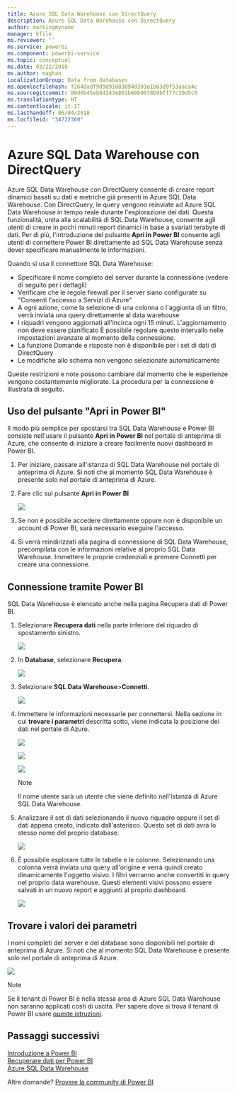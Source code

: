 ```yaml
---
title: Azure SQL Data Warehouse con DirectQuery
description: Azure SQL Data Warehouse con DirectQuery
author: markingmyname
manager: kfile
ms.reviewer: ''
ms.service: powerbi
ms.component: powerbi-service
ms.topic: conceptual
ms.date: 03/22/2018
ms.author: maghan
LocalizationGroup: Data from databases
ms.openlocfilehash: f264dadf9d9d91083094d393e1b63d9f53aaca4c
ms.sourcegitcommit: 80d6b45eb84243e801b60b9038b9bff77c30d5c8
ms.translationtype: HT
ms.contentlocale: it-IT
ms.lasthandoff: 06/04/2018
ms.locfileid: "34722360"
---
```

# <a name="azure-sql-data-warehouse-with-directquery"></a>Azure SQL Data Warehouse con DirectQuery
Azure SQL Data Warehouse con DirectQuery consente di creare report dinamici basati su dati e metriche già presenti in Azure SQL Data Warehouse. Con DirectQuery, le query vengono reinviate ad Azure SQL Data Warehouse in tempo reale durante l'esplorazione dei dati. Questa funzionalità, unita alla scalabilità di SQL Data Warehouse, consente agli utenti di creare in pochi minuti report dinamici in base a svariati terabyte di dati. Per di più, l'introduzione del pulsante **Apri in Power BI** consente agli utenti di connettere Power BI direttamente ad SQL Data Warehouse senza dover specificare manualmente le informazioni.

Quando si usa il connettore SQL Data Warehouse:

* Specificare il nome completo del server durante la connessione (vedere di seguito per i dettagli)
* Verificare che le regole firewall per il server siano configurate su "Consenti l'accesso a Servizi di Azure"
* A ogni azione, come la selezione di una colonna o l'aggiunta di un filtro, verrà inviata una query direttamente al data warehouse
* I riquadri vengono aggiornati all'incirca ogni 15 minuti.  L'aggiornamento non deve essere pianificato È possibile regolare questo intervallo nelle impostazioni avanzate al momento della connessione.
* La funzione Domande e risposte non è disponibile per i set di dati di DirectQuery
* Le modifiche allo schema non vengono selezionate automaticamente

Queste restrizioni e note possono cambiare dal momento che le esperienze vengono costantemente migliorate. La procedura per la connessione è illustrata di seguito.

## <a name="using-the-open-in-power-bi-button"></a>Uso del pulsante "Apri in Power BI"
Il modo più semplice per spostarsi tra SQL Data Warehouse e Power BI consiste nell'usare il pulsante **Apri in Power BI** nel portale di anteprima di Azure, che consente di iniziare a creare facilmente nuovi dashboard in Power BI.

1. Per iniziare, passare all'istanza di SQL Data Warehouse nel portale di anteprima di Azure. Si noti che al momento SQL Data Warehouse è presente solo nel portale di anteprima di Azure.
2. Fare clic sul pulsante **Apri in Power BI**
   
    ![](media/service-azure-sql-data-warehouse-with-direct-connect/openinpowerbi.png)
3. Se non è possibile accedere direttamente oppure non è disponibile un account di Power BI, sarà necessario eseguire l'accesso.
4. Si verrà reindirizzati alla pagina di connessione di SQL Data Warehouse, precompilata con le informazioni relative al proprio SQL Data Warehouse. Immettere le proprie credenziali e premere Connetti per creare una connessione.

## <a name="connecting-through-power-bi"></a>Connessione tramite Power BI
SQL Data Warehouse è elencato anche nella pagina Recupera dati di Power BI. 

1. Selezionare **Recupera dati** nella parte inferiore del riquadro di spostamento sinistro.  
   
    ![](media/service-azure-sql-data-warehouse-with-direct-connect/getdatabutton.png)
2. In **Database**, selezionare **Recupera**.
   
    ![](media/service-azure-sql-data-warehouse-with-direct-connect/databases.png)
3. Selezionare **SQL Data Warehouse**\>**Connetti**.
   
    ![](media/service-azure-sql-data-warehouse-with-direct-connect/azuresqldatawarehouseconnect.png)
4. Immettere le informazioni necessarie per connettersi. Nella sezione in cui **trovare i parametri** descritta sotto, viene indicata la posizione dei dati nel portale di Azure.
   
    ![](media/service-azure-sql-data-warehouse-with-direct-connect/servername.png)
   
    ![](media/service-azure-sql-data-warehouse-with-direct-connect/servernamewithadvanced.png)
   
    ![](media/service-azure-sql-data-warehouse-with-direct-connect/username.png)
   
   > [!NOTE]
   > Il nome utente sarà un utente che viene definito nell'istanza di Azure SQL Data Warehouse.
   > 
   > 
5. Analizzare il set di dati selezionando il nuovo riquadro oppure il set di dati appena creato, indicato dall'asterisco. Questo set di dati avrà lo stesso nome del proprio database.
   
    ![](media/service-azure-sql-data-warehouse-with-direct-connect/dataset2.png)
6. È possibile esplorare tutte le tabelle e le colonne. Selezionando una colonna verrà inviata una query all'origine e verrà quindi creato dinamicamente l'oggetto visivo. I filtri verranno anche convertiti in query nel proprio data warehouse. Questi elementi visivi possono essere salvati in un nuovo report e aggiunti al proprio dashboard.
   
    ![](media/service-azure-sql-data-warehouse-with-direct-connect/explore3.png)

## <a name="finding-parameter-values"></a>Trovare i valori dei parametri
I nomi completi del server e del database sono disponibili nel portale di anteprima di Azure. Si noti che al momento SQL Data Warehouse è presente solo nel portale di anteprima di Azure.

![](media/service-azure-sql-data-warehouse-with-direct-connect/azureportal.png)

> [!NOTE]
> Se il tenant di Power BI è nella stessa area di Azure SQL Data Warehouse non saranno applicati costi di uscita. Per sapere dove si trova il tenant di Power BI usare [queste istruzioni](https://docs.microsoft.com/power-bi/service-admin-where-is-my-tenant-located).
>

## <a name="next-steps"></a>Passaggi successivi
[Introduzione a Power BI](service-get-started.md)  
[Recuperare dati per Power BI](service-get-data.md)  
[Azure SQL Data Warehouse](https://azure.microsoft.com/documentation/services/sql-data-warehouse/)  

Altre domande? [Provare la community di Power BI](http://community.powerbi.com/)